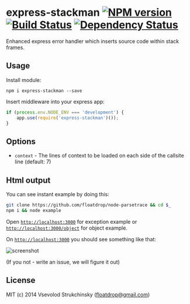 # express-stackman [![NPM version][npm-image]][npm-url] [![Build Status][travis-image]][travis-url]  [![Dependency Status][depstat-image]][depstat-url]

Enhanced express error handler which inserts source code within stack frames.

## Usage

Install module:

`npm i express-stackman --save`

Insert middleware into your express app:

```javascript
if (process.env.NODE_ENV === 'development') {
    app.use(require('express-stackman')());
}
```

## Options

 * `context` - The lines of context to be loaded on each side of the callsite line (default: 7)

## Html output

You can see instant example by doing this:

```bash
git clone https://github.com/floatdrop/node-parsetrace && cd $_
npm i && node example
```

Open [`http://localhost:3000`](http://localhost:3000) for exception example or [`http://localhost:3000/object`](http://localhost:3000/object) for object example.

On [`http://localhost:3000`](http://localhost:3000) you should see something like that:

![screenshot](https://github.com/floatdrop/express-error-with-sources/raw/master/img/screenshot.png)

(If you not - write an issue, we will figure it out)

## License

MIT (c) 2014 Vsevolod Strukchinsky (floatdrop@gmail.com)

[npm-url]: https://npmjs.org/package/express-stackman
[npm-image]: http://img.shields.io/npm/v/express-stackman.svg?style=flat

[travis-url]: https://travis-ci.org/floatdrop/express-stackman
[travis-image]: http://img.shields.io/travis/floatdrop/express-stackman.svg?style=flat

[coveralls-url]: https://coveralls.io/r/floatdrop/express-stackman
[coveralls-image]: http://img.shields.io/coveralls/floatdrop/express-stackman.svg?style=flat

[depstat-url]: https://david-dm.org/floatdrop/express-stackman
[depstat-image]: http://img.shields.io/david/floatdrop/express-stackman.svg?style=flat
